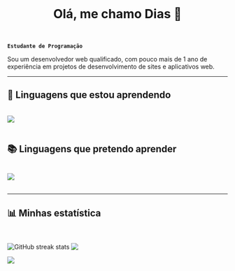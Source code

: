 <br>
<h1 align="center"> 
Olá, me chamo Dias 👾
  </br>
</h1>

<br />


**`Estudante de Programação`**

Sou um desenvolvedor web qualificado, com pouco mais de 1 ano de experiência em projetos de desenvolvimento de sites e aplicativos web.

<hr>
<h2>📖 Linguagens que estou aprendendo </h2>
<br/>
<div>
    <img src="https://skillicons.dev/icons?i=java,html,css,c#" /><br>
</div>
<br/>

<h2>📚 Linguagens que pretendo aprender </h2>
<br/>
<div>
    <img src="https://skillicons.dev/icons?i=python,js,php" /><br>
</div>
<br/>
<hr/>
<h2>📊 Minhas estatística </h2>
<br/>

![GitHub streak stats](https://streak-stats.demolab.com/?user=CodeDias&theme=dark) <img align=top src="https://github-readme-stats.vercel.app/api?username=edhlz&theme=dark">  

<img align=top src="https://github-readme-stats.vercel.app/api/top-langs/?username=edhlz&theme=dark">  
